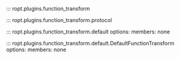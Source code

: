 ::: ropt.plugins.function_transform

::: ropt.plugins.function_transform.protocol

::: ropt.plugins.function_transform.default
    options:
        members: none

::: ropt.plugins.function_transform.default.DefaultFunctionTransform
    options:
        members: none
